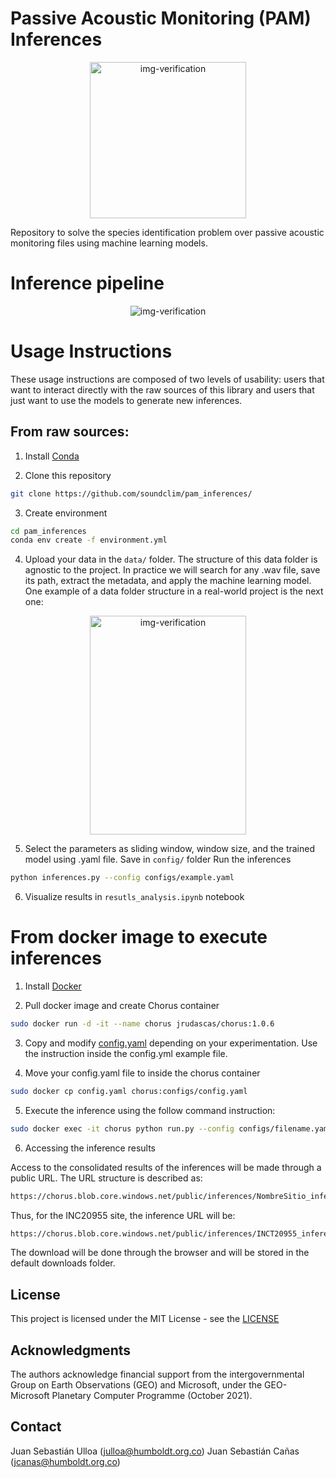 # Passive Acoustic Monitoring (PAM) Inferences

<div align="center">
<img class="img-fluid" src="pam/assets/frog_shouting,_Henri_Rousseau_painting.png" alt="img-verification" width="250" height="250">
</div>

Repository to solve the species identification problem over passive acoustic monitoring files using machine learning models.

# Inference pipeline

<div align="center">
<img class="img-fluid" src="pam/assets/pipeline.png" alt="img-verification" >
</div>

# Usage Instructions
These usage instructions are composed of two levels of usability: users that want to interact directly with the raw sources of this library and users that just want to use the models to generate new inferences. 

## From raw sources:

1. Install [Conda](http://conda.io/)

2. Clone this repository

```bash
git clone https://github.com/soundclim/pam_inferences/
```

3. Create environment

```bash
cd pam_inferences
conda env create -f environment.yml
```
4. Upload your data in the `data/` folder. The structure of this data folder is agnostic to the project. In practice we will search for any .wav file, save its path, extract the metadata, and apply the machine learning model. One example of a data folder structure in a real-world project is the next one:

<div align="center">
<img class="img-fluid" src="pam/assets/orleans_data_structure.png" alt="img-verification" width="250" height="350">
</div>

5. Select the parameters as sliding window, window size, and the trained model using .yaml file. Save in `config/` folder Run the inferences 

```bash
python inferences.py --config configs/example.yaml
```

6. Visualize results in `resutls_analysis.ipynb` notebook

# From docker image to execute inferences

1. Install [Docker](https://docs.docker.com/engine/install/ubuntu/)

2. Pull docker image and create Chorus container

```bash
sudo docker run -d -it --name chorus jrudascas/chorus:1.0.6
```

3. Copy and modify [config.yaml](https://chorus.blob.core.windows.net/public/config.yaml) depending on your experimentation. Use the instruction inside the config.yml example file.

4. Move your config.yaml file to inside the chorus container

```bash
sudo docker cp config.yaml chorus:configs/config.yaml
```
5. Execute the inference using the follow command instruction:

```bash
sudo docker exec -it chorus python run.py --config configs/filename.yaml
```

6. Accessing the inference results

Access to the consolidated results of the inferences will be made through a public URL. The URL structure is described as:

```bash
https://chorus.blob.core.windows.net/public/inferences/NombreSitio_inferences_torch.parquet.gzip
```

Thus, for the INC20955 site, the inference URL will be:

```bash
https://chorus.blob.core.windows.net/public/inferences/INCT20955_inferences_torch.parquet.gzip
```

The download will be done through the browser and will be stored in the default downloads folder.

## License

This project is licensed under the MIT License - see the [LICENSE](https://github.com/breyner-posso/chorus_ebvs/blob/main/LICENSE)


## Acknowledgments
The authors acknowledge financial support from the intergovernmental Group on Earth Observations (GEO) and Microsoft, under the GEO-Microsoft Planetary Computer Programme (October 2021).

## Contact

Juan Sebastián Ulloa (julloa@humboldt.org.co)
Juan Sebastián Cañas (jcanas@humboldt.org.co)
